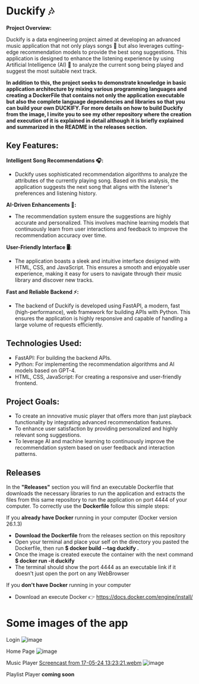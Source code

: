 # Duckify 🎶

__Project Overview:__

Duckify is a data engineering project aimed at developing an advanced music application that not only plays songs 🎵 but also leverages cutting-edge recommendation models to provide the best song suggestions. This application is designed to enhance the listening experience by using Artificial Intelligence (AI) 🤖 to analyze the current song being played and suggest the most suitable next track.

__In addition to this, the project seeks to demonstrate knowledge in basic application architecture by mixing various programming languages ​​and creating a DockerFile that contains not only the application executable but also the complete language dependencies and libraries so that you can build your own DUCKIFY. For more details on how to build Duckify from the image, I invite you to see my other repository where the creation and execution of it is explained in detail although it is briefly explained and summarized in the README in the releases section.__

## Key Features:

__Intelligent Song Recommendations 🎧:__
- Duckify uses sophisticated recommendation algorithms to analyze the attributes of the currently playing song. Based on this analysis, the application suggests the next song that aligns with the listener's preferences and listening history.

__AI-Driven Enhancements 🤖:__
- The recommendation system ensure the suggestions are highly accurate and personalized. This involves machine learning models that continuously learn from user interactions and feedback to improve the recommendation accuracy over time.

__User-Friendly Interface 🖥️:__
- The application boasts a sleek and intuitive interface designed with HTML, CSS, and JavaScript. This ensures a smooth and enjoyable user experience, making it easy for users to navigate through their music library and discover new tracks.

__Fast and Reliable Backend ⚡:__
- The backend of Duckify is developed using FastAPI, a modern, fast (high-performance), web framework for building APIs with Python. This ensures the application is highly responsive and capable of handling a large volume of requests efficiently.

## Technologies Used:

- FastAPI: For building the backend APIs.
- Python: For implementing the recommendation algorithms and AI models based on GPT-4.
- HTML, CSS, JavaScript: For creating a responsive and user-friendly frontend.

## Project Goals:

- To create an innovative music player that offers more than just playback functionality by integrating advanced recommendation features.
- To enhance user satisfaction by providing personalized and highly relevant song suggestions.
- To leverage AI and machine learning to continuously improve the recommendation system based on user feedback and interaction patterns.

## Releases 
In the __"Releases"__ section you will find an executable Dockerfile that downloads the necessary libraries to run the application and extracts the files from this same repository to run the application on port 4444 of your computer. To correctly use the __Dockerfile__ follow this simple steps:

If you __already have Docker__ running in your computer (Docker version 26.1.3)
- __Download the Dockerfile__ from the releases section on this repository
- Open your terminal and place your self on the directory you pasted the Dockerfile, then run __$ docker build --tag duckify .__
- Once the image is created execute the container with the next command __$ docker run -it duckify__
- The terminal should show the port 4444 as an executable link if it doesn't just open the port on any WebBrowser

If you __don't have Docker__ running in your computer
- Download an execute Docker 👉 https://docs.docker.com/engine/install/

# Some images of the app

Login
![image](https://github.com/ioSoyPato/Duckify/assets/108914351/a1596f10-ce73-41c9-b62f-f6cccde17637)

Home Page
![image](https://github.com/ioSoyPato/Duckify/assets/108914351/b0b42c7f-7112-404c-907f-550009d58492)


Music Player
[Screencast from 17-05-24 13:23:21.webm](https://github.com/ioSoyPato/Duckify/assets/108914351/3adc2c00-caa7-4bd6-9f99-503a1b31599f)
![image](https://github.com/ioSoyPato/Duckify/assets/108914351/77ddba7f-1fa9-4f7e-9004-018a54e32a9d)

Playlist Player
__coming soon__







